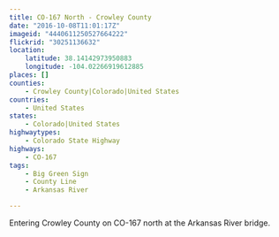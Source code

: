 ```yaml
---
title: CO-167 North - Crowley County
date: "2016-10-08T11:01:17Z"
imageid: "4440611250527664222"
flickrid: "30251136632"
location:
    latitude: 38.14142973950883
    longitude: -104.02266919612885
places: []
counties:
    - Crowley County|Colorado|United States
countries:
    - United States
states:
    - Colorado|United States
highwaytypes:
    - Colorado State Highway
highways:
    - CO-167
tags:
    - Big Green Sign
    - County Line
    - Arkansas River

---
```

Entering Crowley County on CO-167 north at the Arkansas River bridge.